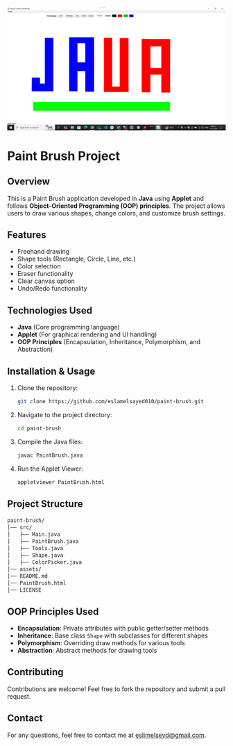 ![image_alt](https://github.com/eslamelsayed010/paint-brush/blob/474b0529d24e4643dea8e9db639bdfd21c2bc621/Screenshot%202025-01-31%20204926.png)

# Paint Brush Project

## Overview
This is a Paint Brush application developed in **Java** using **Applet** and follows **Object-Oriented Programming (OOP) principles**. The project allows users to draw various shapes, change colors, and customize brush settings.

## Features
- Freehand drawing
- Shape tools (Rectangle, Circle, Line, etc.)
- Color selection
- Eraser functionality
- Clear canvas option
- Undo/Redo functionality

## Technologies Used
- **Java** (Core programming language)
- **Applet** (For graphical rendering and UI handling)
- **OOP Principles** (Encapsulation, Inheritance, Polymorphism, and Abstraction)

## Installation & Usage
1. Clone the repository:
   ```sh
   git clone https://github.com/eslamelsayed010/paint-brush.git
   ```
2. Navigate to the project directory:
   ```sh
   cd paint-brush
   ```
3. Compile the Java files:
   ```sh
   javac PaintBrush.java
   ```
4. Run the Applet Viewer:
   ```sh
   appletviewer PaintBrush.html
   ```

## Project Structure
```
paint-brush/
│── src/
│   ├── Main.java
│   ├── PaintBrush.java
│   ├── Tools.java
│   ├── Shape.java
│   ├── ColorPicker.java
│── assets/
│── README.md
│── PaintBrush.html
│── LICENSE
```

## OOP Principles Used
- **Encapsulation**: Private attributes with public getter/setter methods
- **Inheritance**: Base class `Shape` with subclasses for different shapes
- **Polymorphism**: Overriding draw methods for various tools
- **Abstraction**: Abstract methods for drawing tools

## Contributing
Contributions are welcome! Feel free to fork the repository and submit a pull request.

## Contact
For any questions, feel free to contact me at eslimelseyd@gmail.com.

